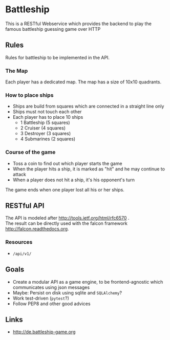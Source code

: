 # Battleship
This is a RESTful Webservice which provides the backend to play the famous battleship guessing game over HTTP

## Rules

Rules for battleship to be implemented in the API.

### The Map

Each player has a dedicated map. The map has a size of 10x10 quadrants.

### How to place ships

* Ships are build from squares which are connected in a straight line only
* Ships must not touch each other
* Each player has to place 10 ships
  * 1 Battleship (5 squares)
  * 2 Cruiser (4 squares)
  * 3 Destroyer (3 squares)
  * 4 Submarines (2 squares)

### Course of the game

* Toss a coin to find out which player starts the game
* When the player hits a ship, it is marked as "hit" and
  he may continue to attack
* When a player does not hit a ship, it's his opponent's turn

The game ends when one player lost all his or her ships.

## RESTful API

The API is modeled after http://tools.ietf.org/html/rfc6570 .  
The result can be directly used with the falcon framework http://falcon.readthedocs.org.

### Resources

* `/api/v1/`

## Goals

* Create a modular API as a game engine, to be frontend-agnostic
  which communicates using json messages
* Maybe: Persist on disk using sqlite and `SQLAlchemy`?
* Work test-driven (`pytest`?)
* Follow PEP8 and other good advices

## Links

* http://de.battleship-game.org

